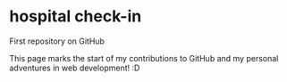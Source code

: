# hospital check-in
First repository on GitHub

This page marks the start of my contributions to GitHub and my personal adventures in web development!  :D
